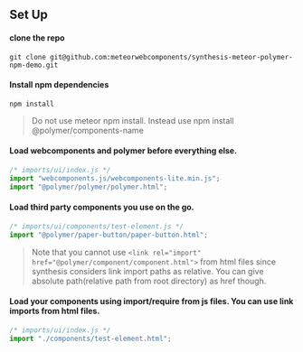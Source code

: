 ##  Set Up

#### clone the repo

`git clone git@github.com:meteorwebcomponents/synthesis-meteor-polymer-npm-demo.git`

#### Install npm dependencies

`npm install`

>Do not use meteor npm install. Instead use npm install @polymer/components-name

#### Load webcomponents and polymer before everything else.

```js
/* imports/ui/index.js */
import "webcomponents.js/webcomponents-lite.min.js";
import "@polymer/polymer/polymer.html";

```

#### Load third party components you use on the go.

```js
/* imports/ui/components/test-element.js */
import "@polymer/paper-button/paper-button.html";

```

>Note that you cannot use `<link rel="import" href="@polymer/component/component.html">` from html files since synthesis considers link import paths as relative. You can give absolute path(relative path from root directory) as href though.

#### Load your components using import/require from js files. You can use link imports from html files.

```js
/* imports/ui/index.js */
import "./components/test-element.html";
```
